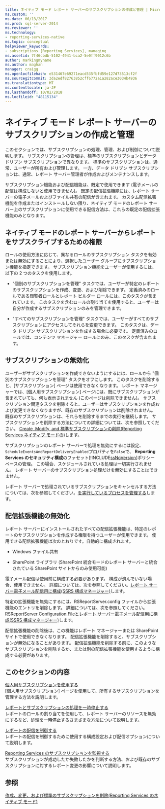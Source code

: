 ```yaml
---
title: ネイティブ モード レポート サーバーのサブスクリプションの作成と管理 | Microsoft Docs
ms.custom: ''
ms.date: 06/13/2017
ms.prod: sql-server-2014
ms.reviewer: ''
ms.technology:
- reporting-services-native
ms.topic: conceptual
helpviewer_keywords:
- subscriptions [Reporting Services], managing
ms.assetid: 7f46cbdb-5102-4941-bca2-5e0ff9012c6b
author: markingmyname
ms.author: maghan
manager: craigg
ms.openlocfilehash: e531467e69271eacd535fbfd59e127d73513cf2f
ms.sourcegitcommit: 3da2edf82763852cff6772a1a282ace3034b4936
ms.translationtype: MT
ms.contentlocale: ja-JP
ms.lasthandoff: 10/02/2018
ms.locfileid: "48115134"
---
```

# <a name="create-and-manage-subscriptions-for-native-mode-report-servers"></a>ネイティブ モード レポート サーバーのサブスクリプションの作成と管理
  このセクションでは、サブスクリプションの処理、管理、および制御について説明します。 サブスクリプションの管理は、標準のサブスクリプションとデータ ドリブン サブスクリプションで異なります。 標準のサブスクリプションは、通常、ユーザーが所有および管理します。 一方、データ ドリブン サブスクリプションは、通常、レポート サーバー管理者が作成およびメンテナンスします。  
  
 サブスクリプション機能および配信機能は、既定で使用できます (電子メールの配信は構成しないと使用できません)。 既定の配信拡張機能には、レポート サーバーの電子メールおよびファイル共有の配信が含まれます。 カスタム配信拡張機能を作成またはインストールしない限り、ネイティブ モードのレポート サーバー上のサブスクリプションに使用できる配信方法は、これらの既定の配信拡張機能のみとなります。  
  
## <a name="permissions-for-subscribing-to-reports-on-a-native-mode-report-server"></a>ネイティブ モードのレポート サーバーからレポートをサブスクライブするための権限  
 ロールの使用方法に応じて、異なるロールのサブスクリプション タスクを有効または無効にすることにより、選択したユーザー グループにサブスクリプション機能を指定できます。 サブスクリプション機能をユーザーが使用するには、以下の 2 つのタスクを使用します。  
  
-   "個別のサブスクリプションを管理" タスクでは、ユーザーが特定のレポートのサブスクリプションを作成、変更、および削除できます。 定義済みのロールである閲覧者ロールとレポート ビルダー ロールには、このタスクが含まれています。 このタスクを含むロールの割り当てを使用すると、ユーザーは自分が作成するサブスクリプションのみを管理できます。  
  
-   "すべてのサブスクリプションを管理" タスクでは、ユーザーがすべてのサブスクリプションにアクセスしてそれらを変更できます。 このタスクは、データ ドリブン サブスクリプションを作成する場合に必要です。 定義済みのロールでは、コンテンツ マネージャー ロールにのみ、このタスクが含まれます。  
  
## <a name="disabling-subscriptions"></a>サブスクリプションの無効化  
 ユーザーがサブスクリプションを作成できないようにするには、ロールから "個別のサブスクリプションを管理" タスクをオフにします。 このタスクを削除すると、[サブスクリプション] ページは使用できなくなります。 レポート マネージャーでは、[個人用サブスクリプション] ページには、既にサブスクリプションが含まれていても、何も表示されません (このページは削除できません)。 サブスクリプション関連タスクを削除すると、ユーザーはサブスクリプションを作成および変更できなくなりますが、既存のサブスクリプションは削除されません。 既存のサブスクリプションは、それらを削除するまでの実行を継続します。 サブスクリプションを削除する方法についての詳細については、次を参照してください。 [Create, Modify, and 標準サブスクリプションの削除&#40;Reporting Services ネイティブ モードの&#41;](subscriptions/create-and-manage-subscriptions-for-native-mode-report-servers.md)します。  
  
 サブスクリプションのレポート サーバーで処理を無効にするには設定、`ScheduleEventsAndReportDeliveryEnabled`プロパティを`False`で、 **Reporting Services のセキュリティ構成**のファセット[!INCLUDE[ssNoVersion](../includes/ssnoversion-md.md)]ポリシー ベースの管理。 この場合、スケジュールされている処理は一切実行されません。 レポート サーバーのサブスクリプション処理だけを無効にすることはできません。  
  
 レポート サーバーで処理されているサブスクリプションをキャンセルする方法については、次を参照してください。[を実行しているプロセスを管理する](subscriptions/manage-a-running-process.md)します。  
  
## <a name="disabling-delivery-extensions"></a>配信拡張機能の無効化  
 レポート サーバーにインストールされたすべての配信拡張機能は、特定のレポートのサブスクリプションを作成する権限を持つユーザーが使用できます。 使用できる配信拡張機能は次のとおりです。自動的に構成されます。  
  
-   Windows ファイル共有  
  
-   SharePoint ライブラリ (SharePoint 統合モードのレポート サーバーと統合されている SharePoint サイトからのみ使用可能)  
  
 電子メール配信は使用前に構成する必要があります。 構成が済んでいない場合、使用できません。 詳細については、次を参照してください。[レポート サーバー電子メール配信用に構成&#40;SSRS 構成マネージャー&#41;](../../2014/sql-server/install/configure-a-report-server-for-e-mail-delivery-ssrs-configuration-manager.md)します。  
  
 特定の拡張機能を無効にするには、RSReportServer.config ファイルから拡張機能のエントリを削除します。 詳細については、次を参照してください。 [RSReportServer Configuration File](report-server/rsreportserver-config-configuration-file.md)と[レポート サーバー電子メール配信用に構成&#40;SSRS 構成マネージャー&#41;](../../2014/sql-server/install/configure-a-report-server-for-e-mail-delivery-ssrs-configuration-manager.md)します。  
  
 配信拡張機能の削除後は、この機能はレポート マネージャーまたは SharePoint サイトで使用できなくなります。 配信拡張機能を削除すると、サブスクリプションが無効になることがあります。 配信拡張機能を削除する前に、このようなサブスクリプションを削除するか、または別の配信拡張機能を使用するように構成する必要があります。  
  
## <a name="in-this-section"></a>このセクションの内容  
 [個人用サブスクリプションを使用する](subscriptions/use-my-subscriptions-native-mode-report-server.md)  
 [個人用サブスクリプション] ページを使用して、所有するサブスクリプションを管理する方法を説明します。  
  
 [レポートとサブスクリプションの処理を一時停止する](subscriptions/disable-or-pause-report-and-subscription-processing.md)  
 レポートのロールの割り当てを使用して、レポート サーバーのリソースを無効にするなど、処理を一時停止するさまざまな方法について説明します。  
  
 [レポートの配信を制御する](../../2014/reporting-services/control-report-distribution.md)  
 レポートの配信を制御するために使用する構成設定および配信オプションについて説明します。  
  
 [Reporting Services のサブスクリプションを監視する](subscriptions/monitor-reporting-services-subscriptions.md)  
 サブスクリプションが成功したか失敗したかを判断する方法、および既存のサブスクリプションに対するレポート変更の影響について説明します。  
  
## <a name="see-also"></a>参照  
 [作成、変更、および標準のサブスクリプションを削除&#40;Reporting Services のネイティブ モード&#41;](subscriptions/create-and-manage-subscriptions-for-native-mode-report-servers.md)  
  
  
